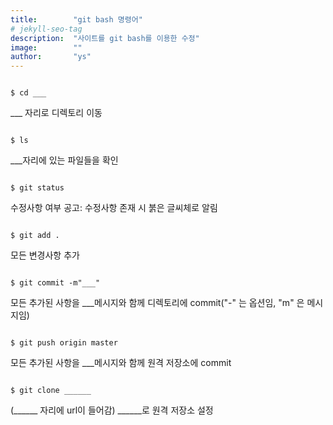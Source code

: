 ```yaml
---
title:        "git bash 명령어"
# jekyll-seo-tag
description:  "사이트를 git bash를 이용한 수정"
image:        ""
author:       "ys"
---
```


~~~

$ cd ___

~~~

___ 자리로 디렉토리 이동

~~~

$ ls

~~~

___자리에 있는 파일들을 확인

~~~

$ git status

~~~

수정사항 여부 공고: 수정사항 존재 시 붉은 글씨체로 알림

~~~

$ git add .

~~~

모든 변경사항 추가

~~~

$ git commit -m"___"

~~~

모든 추가된 사항을 ___메시지와 함께 디렉토리에 commit("-" 는 옵션임, "m" 은 메시지임)

~~~

$ git push origin master

~~~

모든 추가된 사항을 ___메시지와 함께 원격 저장소에 commit

~~~

$ git clone ______

~~~

(______ 자리에 url이 들어감) ______로 원격 저장소 설정